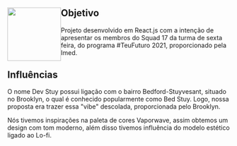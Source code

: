 # <img src="src/assets/images/logo.svg" style="float: left; width: 121px"></h1> #

## Objetivo ##
<p>Projeto desenvolvido em React.js com a intenção de apresentar os membros do Squad 17 da turma de sexta feira, do programa #TeuFuturo 2021, proporcionado pela Imed.</p>

## Influências ##
<p>O nome Dev Stuy possui ligação com o bairro Bedford-Stuyvesant, situado no Brooklyn, o qual é conhecido popularmente como Bed Stuy. Logo, nossa proposta era trazer essa "vibe" descolada, proporcionada pelo Brooklyn.</p>
<p>Nós tivemos inspirações na paleta de cores Vaporwave, assim obtemos um design com tom moderno, além disso tivemos influência do modelo estético ligado ao Lo-fi.</p>
